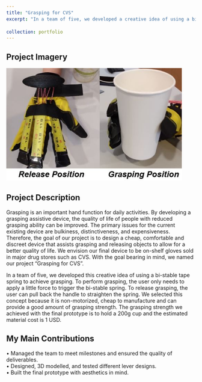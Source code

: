 ```yaml
---
title: "Grasping for CVS"
excerpt: "In a team of five, we developed a creative idea of using a bi-stable tape spring to achieve grasping. We selected this concept because it is non-motorized, cheap to manufacture and can provide a good amount of grasping strength.  <img src='/images/CVS.jpg'>"

collection: portfolio
---
```

Project Imagery 
------
<img src='/images/CVSGR.JPG' height="300">

Project Description 
------
Grasping is an important hand function for daily activities. By developing a grasping assistive device, the quality of life of people with reduced grasping ability can be improved. The primary issues for the current existing device are bulkiness, distinctiveness, and expensiveness. Therefore, the goal of our project is to design a cheap, comfortable and discreet device that assists grasping and releasing objects to allow for a better quality of life. We envision our final device to be on-shelf gloves sold in major drug stores such as CVS. With the goal bearing in mind, we named our project “Grasping for CVS”.

In a team of five, we developed this creative idea of using a bi-stable tape spring to achieve grasping. To perform grasping, the user only needs to apply a little force to trigger the bi-stable spring. To release grasping, the user can pull back the handle to straighten the spring. We selected this concept because it is non-motorized, cheap to manufacture and can provide a good amount of grasping strength. The grasping strength we achieved with the final prototype is to hold a 200g cup and the estimated material cost is 1 USD.

My Main Contributions 
------
•	Managed the team to meet milestones and ensured the quality of deliverables.                                                            
•	Designed, 3D modelled, and tested different lever designs.                                                                               
•	Built the final prototype with aesthetics in mind.
